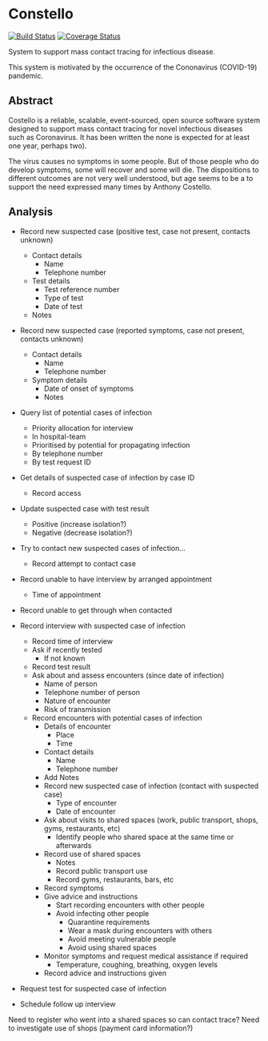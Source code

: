 # Constello

[![Build Status](https://travis-ci.org/johnbywater/costello.svg?branch=master)](https://travis-ci.org/johnbywater/costello)
[![Coverage Status](https://coveralls.io/repos/github/johnbywater/costello/badge.svg?branch=master#)](https://coveralls.io/github/johnbywater/costello)

System to support mass contact tracing for infectious disease.

This system is motivated by the occurrence of the Cononavirus (COVID-19) pandemic.


## Abstract

Costello is a reliable, scalable, event-sourced, open source software system designed to support
mass contact tracing for novel infectious diseases such as Coronavirus. It has been written
the none is expected for at least one year, perhaps two).

The virus causes no symptoms in some people. But of those people who
do develop symptoms, some will recover and some will die. The dispositions
to different outcomes are not very well understood, but age seems to be a
to support the need expressed many times by Anthony Costello.

## Analysis

- Record new suspected case (positive test, case not present, contacts unknown)
    - Contact details
        - Name
        - Telephone number
    - Test details
        - Test reference number
        - Type of test
        - Date of test
    - Notes

- Record new suspected case (reported symptoms, case not present, contacts unknown)
    - Contact details
        - Name
        - Telephone number
    - Symptom details
        - Date of onset of symptoms
        - Notes

- Query list of potential cases of infection
    - Priority allocation for interview
    - In hospital-team
    - Prioritised by potential for propagating infection
    - By telephone number
    - By test request ID
    
- Get details of suspected case of infection by case ID
    - Record access

- Update suspected case with test result
    - Positive (increase isolation?)
    - Negative (decrease isolation?)

- Try to contact new suspected cases of infection...
    - Record attempt to contact case

- Record unable to have interview by arranged appointment 
    - Time of appointment

- Record unable to get through when contacted

- Record interview with suspected case of infection
    - Record time of interview
    - Ask if recently tested
        - If not known
    - Record test result
    - Ask about and assess encounters (since date of infection)
        - Name of person
        - Telephone number of person
        - Nature of encounter
        - Risk of transmission
    - Record encounters with potential cases of infection
        - Details of encounter
            - Place
            - Time
        - Contact details
            - Name
            - Telephone number
        - Add Notes
        - Record new suspected case of infection (contact with suspected case)
            - Type of encounter
            - Date of encounter
        - Ask about visits to shared spaces (work, public transport, shops, gyms, restaurants, etc)
            - Identify people who shared space at the same time or afterwards
        - Record use of shared spaces
            - Notes
            - Record public transport use
            - Record gyms, restaurants, bars, etc
        - Record symptoms
        - Give advice and instructions
            - Start recording encounters with other people
            - Avoid infecting other people
                - Quarantine requirements
                - Wear a mask during encounters with others
                - Avoid meeting vulnerable people
                - Avoid using shared spaces
        - Monitor symptoms and request medical assistance if required
            - Temperature, coughing, breathing, oxygen levels
        - Record advice and instructions given

- Request test for suspected case of infection

- Schedule follow up interview


Need to register who went into a shared spaces so can contact trace?
Need to investigate use of shops (payment card information?)
